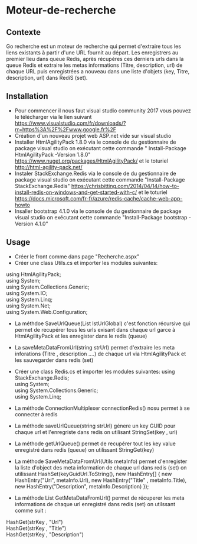 # Moteur-de-recherche
## Contexte
Go recherche est un moteur de recherche qui permet d'extraire tous les liens existants à partir d'une URL fournit au départ.
Les enregistrers au premier lieu dans queue Redis, après récupéres ces derniers urls dans la queue Redis et extraire les metas informations (Titre, description, url) 
de chaque URL puis enregistrées a nouveau dans une liste d'objets (key, Titre, description, url) dans RediS (set).


## Installation
- Pour commencer il nous faut visual studio community 2017 vous pouvez le télécharger via le lien suivant https://www.visualstudio.com/fr/downloads/?rr=https%3A%2F%2Fwww.google.fr%2F
- Création d'un nouveau projet web ASP.net vide sur visual studio 
- Installer HtmlAgilityPack 1.8.0 via le console de du gestionnaire de package visual studio on exécutant cette commande " Install-Package HtmlAgilityPack -Version 1.8.0"
https://www.nuget.org/packages/HtmlAgilityPack/ et le toturiel http://html-agility-pack.net/ 
- Instaler StackExchange.Redis via le console de du gestionnaire de package visual studio on exécutant cette commande "Install-Package StackExchange.Redis" 
https://chrisbitting.com/2014/04/14/how-to-install-redis-on-windows-and-get-started-with-c/ et le toturiel https://docs.microsoft.com/fr-fr/azure/redis-cache/cache-web-app-howto
- Insaller bootstrap 4.1.0 via le console de du gestionnaire de package visual studio on exécutant cette commande "Install-Package bootstrap -Version 4.1.0"


## Usage

- Créer le front comme dans page "Recherche.aspx"
- Créer une class Utils.cs et importer les modules suivantes:
 
using HtmlAgilityPack;  
using System;  
using System.Collections.Generic;  
using System.IO;  
using System.Linq;  
using System.Net;  
using System.Web.Configuration;  

- La méthdoe SaveUrlQueue(List<string> lstUrlGlobal) c'est fonction récursive qui permet de recupérer tous les urls exisant dans chaque url garce à HtmlAgilityPack et
les enregister dans le redis (queue)  
- La saveMetaDataFromUrl(string strUrl) permet d'extraire les meta inforations (Titre , description ....)  de chaque url via HtmlAgilityPack et les sauvegarder dans redis (set)  
 
 - Créer une class Redis.cs et importer les modules suivantes:
using StackExchange.Redis;  
using System;  
using System.Collections.Generic;  
using System.Linq;  
- La méthode ConnectionMultiplexer connectionRedis() nosu permet à se connecter à redis
- La méthode saveUrlQueue(string strUrl) génere un key GUID pour chaque url et l'enregriste dans redis on utilisant StringSet(key , url)  
- La méthode getUrlQueue() permet de recupérer tout les key value enregistré dans redis (queue) on utilissant StringGet(key)
- La méthode SaveMetaDataFromUrl(Utils metaInfo) permet d'enregister la liste d'object des meta information de chaque url dans redis (set) 
on utilissant HashSet(keyGuidUrl.ToString(), new HashEntry[] { new HashEntry("Url", metaInfo.Url), new HashEntry("Title" , metaInfo.Title), new HashEntry("Description", metaInfo.Description) });
- La méthode List<Redis> GetMetaDataFromUrl() permet de récuperer les meta informations de chaque url enregistré dans redis (set) on utilssant comme suit :  

HashGet(strKey , "Url")  
HashGet(strKey , "Title")  
HashGet(strKey , "Description")  


